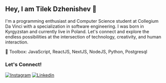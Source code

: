 ## Hey, I am Tilek Dzhenishev 👋

I'm a programming enthusiast and Computer Science student at Collegium Da Vinci with a specialization in software engineering. I was born in Kyrgyzstan and currently live in Poland. Let's connect and explore the endless possibilities at the intersection of technology, creativity, and human interaction.

🚀 Toolbox: JavaScript, ReactJS, NextJS, NodeJS, Python, Postgresql

### Let's Connect!
[![Instagram](https://img.shields.io/badge/-Instagram-090909?style=for-the-badge&logo=Instagram)](https://www.instagram.com/tilya_dzhenishev/)
[![Linkedin](https://img.shields.io/badge/-Linkedin-090909?style=for-the-badge&logo=Linkedin&logoColor=007BB6)](https://www.linkedin.com/in/tilek-dzhenishev-444816208/)





